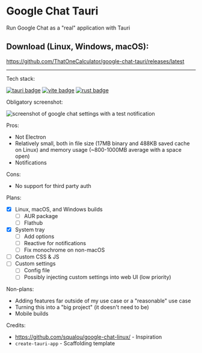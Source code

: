 # Google Chat Tauri

Run Google Chat as a "real" application with Tauri

## Download (Linux, Windows, macOS):

<https://github.com/ThatOneCalculator/google-chat-tauri/releases/latest>

---

Tech stack:

[![tauri badge](https://img.shields.io/badge/made_with-tauri-FFC131?logo=tauri&style=for-the-badge)](https://tauri.app) [![vite badge](https://img.shields.io/badge/bundled_with-vite-BC33FE?logo=vite&style=for-the-badge)](https://vitejs.dev) [![rust badge](https://img.shields.io/badge/powered_by-rust-DEA584?logo=rust&style=for-the-badge)](https://www.typescriptlang.org/)

Obligatory screenshot:

![screenshot of google chat settings with a test notification](https://github.com/ThatOneCalculator/google-chat-tauri/assets/44733677/229e3955-94f8-4eaf-81ce-a7d376993406)

Pros:

- Not Electron
- Relatively small, both in file size (17MB binary and 488KB saved cache on Linux) and memory usage (~800-1000MB average with a space open)
- Notifications

Cons:

- No support for third party auth

Plans:

- [x] Linux, macOS, and Windows builds
  - [ ] AUR package
  - [ ] Flathub
- [x] System tray
  - [ ] Add options
  - [ ] Reactive for notifications
  - [ ] Fix monochrome on non-macOS
- [ ] Custom CSS & JS
- [ ] Custom settings
  - [ ] Config file
  - [ ] Possibly injecting custom settings into web UI (low priority)

Non-plans:

- Adding features far outside of my use case or a "reasonable" use case
- Turning this into a "big project" (it doesn't need to be)
- Mobile builds

Credits:

- <https://github.com/squalou/google-chat-linux/> - Inspiration
- `create-tauri-app` - Scaffolding template
